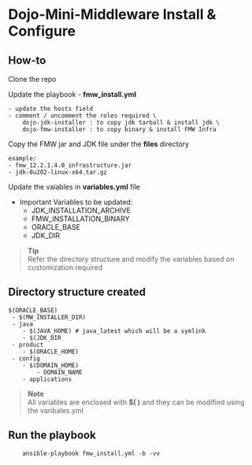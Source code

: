 # Dojo-Mini-Middleware Install & Configure

## How-to
Clone the repo

Update the playbook - **fmw_install.yml**

    - update the hosts field
    - comment / uncomment the roles required \
        dojo-jdk-installer : to copy jdk tarball & install jdk \
        dojo-fmw-installer : to copy binary & install FMW Infra
    

Copy the FMW jar and JDK file under the  **files** directory

    example:
    - fmw_12.2.1.4.0_infrastructure.jar
    - jdk-8u202-linux-x64.tar.gz

Update the vaiables in  **variables.yml** file
- Important Variables to be updated:
    - JDK_INSTALLATION_ARCHIVE
    - FMW_INSTALLATION_BINARY
    - ORACLE_BASE
    - JDK_DIR


> **Tip**  
Refer the directory structure and modify the variables based on customization required

## Directory structure created

```
$(ORACLE_BASE)
 - $(MW_INSTALLER_DIR)
 - java
	- $(JAVA_HOME) # java_latest which will be a symlink
	- $(JDK_DIR
 - product
	- $(ORACLE_HOME)
 - config
	- $(DOMAIN_HOME)
		- DOMAIN_NAME
	- applications
```
> **Note** \
All variables are enclosed with **$( )** and they can be modified using the varibales.yml

## Run the playbook
```
    ansible-playbook fmw_install.yml -b -vv
```


